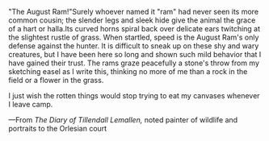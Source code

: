 "The August Ram!"Surely whoever named it "ram" had never seen its more common cousin; the slender legs and sleek hide give the animal the grace of a hart or halla.Its curved horns spiral back over delicate ears twitching at the slightest rustle of grass. When startled, speed is the August Ram's only defense against the hunter. It is difficult to sneak up on these shy and wary creatures, but I have been here so long and shown such mild behavior that I have gained their trust. The rams graze peacefully a stone's throw from my sketching easel as I write this, thinking no more of me than a rock in the field or a flower in the grass.

I just wish the rotten things would stop trying to eat my canvases whenever I leave camp.

—From <i> The Diary of Tillendall Lemallen, </i> noted painter of wildlife and portraits to the Orlesian court
